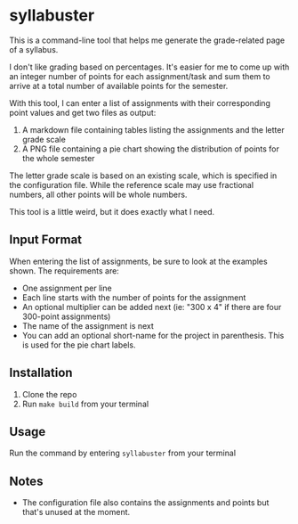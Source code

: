 # syllabuster

This is a command-line tool that helps me generate the grade-related page of a syllabus.

I don't like grading based on percentages. It's easier for me to come up 
with an integer number of points for each assignment/task and sum them to arrive
at a total number of available points for the semester. 

With this tool, I can enter a list of assignments with their corresponding point values 
and get two files as output:

1. A markdown file containing tables listing the assignments and the letter grade scale
2. A PNG file containing a pie chart showing the distribution of points for the whole semester

The letter grade scale is based on an existing scale, which is specified in the configuration file.
While the reference scale may use fractional numbers, all other points will be whole numbers.

This tool is a little weird, but it does exactly what I need.

## Input Format

When entering the list of assignments, be sure to look at the examples shown. 
The requirements are:

* One assignment per line
* Each line starts with the number of points for the assignment
* An optional multiplier can be added next (ie: "300 x 4" if there are four 300-point assignments)
* The name of the assignment is next
* You can add an optional short-name for the project in parenthesis. This is used for the pie chart labels.

## Installation

1. Clone the repo
2. Run `make build` from your terminal

## Usage

Run the command by entering `syllabuster` from your terminal 

## Notes

* The configuration file also contains the assignments and points but that's unused at the moment.
